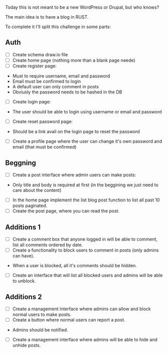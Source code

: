 Today this is not meant to be a new WordPress or Drupal, but who knows?

The main idea is to have a blog in RUST.

To complete it I'll split this challenge in some parts:
## Auth
 - [ ] Create schema draw.io file
 - [ ] Create home page (nothing more than a blank page neede)
 - [ ] Create register page:
 - Must to require username, email and password
 - Email must be confirmed to login
 - A default user can only comment in posts
 - Obviusly the password needs to be hashed in the DB
 - [ ] Create login page:
 - The user should be able to login using username or email and password
 - [ ] Create reset password page:
 - Should be a link avail on the login page to reset the password
 - [ ] Create a profile page where the user can change it's own password and email (that must be confirmed)
## Beggning
 - [ ] Create a post interface where admin users can make posts:
 - Only title and body is required at first (in the beggining we just need to care about the content)
 - [ ] In the home page implement the list blog post function to list all past 10 posts paginated.
 - [ ] Create the post page, where you can read the post.
## Additions 1
 - [ ] Create a comment box that anyone logged in will be able to comment, list all comments ordered by date.
 - [ ] Create a functionality to block users to comment in posts (only admins can have).
 - When a user is blocked, all it's comments should be hidden.
 - [ ] Create an interface that will list all blocked users and admins will be able to unblock. 
## Additions 2
 - [ ] Create a management interface where admins can allow and block normal users to make posts.
 - [ ] Create a button where normal users can report a post.
 - Admins should be notified.
 - [ ] Create a management interface where admins will be able to hide and unhide posts.
